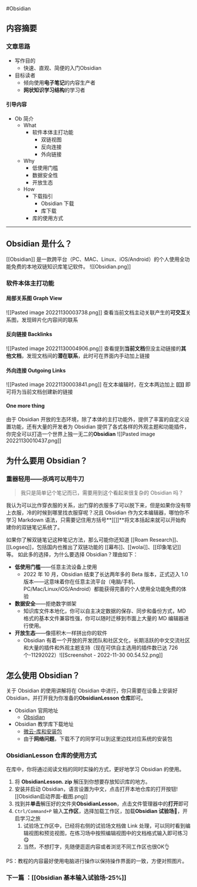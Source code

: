 
#Obsidian 



## 内容摘要
### 文章思路
- 写作目的
	- 快速、直观、简便的入门Obsidian
- 目标读者
	- 倾向使用**电子笔记**的内容生产者
	- **网状知识学习结构**的学习者

#### 引导内容
- Ob 简介
	- What
		- 软件本体主打功能
			- 双链视图
			- 反向连接
			- 外向链接
	- Why
		- 低使用门槛
		- 数据安全性
		- 开放生态
	- How
		- 下载指引
			- Obsidian 下载
			- 库下载
		- 库的使用方式

---

## Obsidian 是什么？
[[Obsidian]] 是一款跨平台（PC、MAC、Linux、iOS/Android）的个人使用全功能免费的本地双链知识库笔记软件。
![[Obsidian.png]]
### 软件本体主打功能
#### 局部关系图 Graph View
![[Pasted image 20221130003738.png]]
查看当前文档主动关联产生的**可交互**关系图，发现碎片化内容间的联系
#### 反向链接 Backlinks
![[Pasted image 20221130004906.png]]
查看提到**当前文档**但没主动链接的**其他文档**，发现文档间的**潜在联系**，此时可在界面内手动加上链接
#### 外向连接 Outgoing Links
![[Pasted image 20221130003841.png]]
在文本编辑时，在文本两边加上 **[[]]** 即可将为当前文档创建新的链接

#### One more thing
由于 Obsidian 开放的生态环境，除了本体的主打功能外，提供了丰富的自定义设置功能，还有大量的开发者为 Obsidian 提供了各式各样的外观主题和功能插件，你完全可以打造一个世界上独一无二的**Obsidian**
![[Pasted image 20221130010437.png]]

## 为什么要用 Obsidian？
### 重器轻用——杀鸡可以用牛刀
>我只是简单记个笔记而已，需要用到这个看起来很复杂的 Obsidian 吗？

我认为可以比作穿衣服的关系，出门穿的衣服多了可以脱下来，但是如果你没有带上衣服，冷的时候到哪里找衣服穿呢？况且 Obsidian 作为文本编辑器，哪怕你不学习 Markdown 语法，只需要记住用方括号**[[]]**将文本括起来就可以开始构建你的双链笔记系统了。

如果你了解双链笔记这种笔记方法，那么可能你还知道 [[Roam Research]]、[[Logseq]]，包括国内也推出了双链功能的 [[幕布]]、[[wolai]]、[[印象笔记]]等。
如此多的选择，为什么要选择 Obsidian？理由如下：
- **低使用门槛**——任意主流设备上使用
	- 2022 年 10 月，Obsidian 结束了长达两年多的 Beta 版本，正式迈入 1.0 版本——这意味着你在任意主流平台（电脑/手机、PC/Mac/Linux/iOS/Android）都能获得完善的个人使用全功能免费的体验
- **数据安全**——拒绝数字绑架
	- 知识库文件本地化，你可以自主决定数据的保存、同步和备份方式，MD 格式的基本文件兼容性强，你可以随时迁移到市面上大量的 MD 编辑器进行使用。
- **开放生态**——像搭积木一样拼出你的软件
	- Obsidian 有着一个开放的开发团队和社区文化，长期活跃的中文交流社区和大量的插件和外观主题支持（现在可供自主选用的插件数已达 726 个-11292022）![[Screenshot - 2022-11-30 00.54.52.png]]

## 怎么使用 Obsidian？
关于 Obsidian 的使用讲解将在 Obsidian 中进行，你只需要在设备上安装好 Obsidian，并打开我为你准备的**ObsidianLesson 仓库**即可。
- Obsidian 官网地址
	- [Obsidian](https://obsidian.md/)
- Obsidian 教学库下载地址
	- [微云-库和安装包]( https://share.weiyun.com/DwJnzn2x )
	- 由于**网络问题**，下载不了的同学可以到这里边找对应系统的安装包

### **ObsidianLesson 仓库**的使用方式
在库中，你将通过阅读文档的同时实操的方式，更好地学习 Obsidian 的使用。
1. 将 **ObsidianLesson. zip** 解压到你想要存放知识库的地方。
2. 安装并启动 Obsidian，语言设置为中文，点击打开本地仓库的打开按钮![[Obsidian启动界面-截图.png]]
3. 找到并**单击**解压好的文件夹**ObsidianLesson**，点击文件管理器中的**打开**即可
4. `Ctrl/Command+P` 输入**工作区**，选择加载工作区，加载**Obsidian 试验场🧪**，开启学习之旅
	1. 试验场工作区中，已经将右侧的试验场文档做 Link 处理，可以同时看到编辑视图和预览视图，在练习场中按照编辑视图中的文档格式输入即可练习😋
	2. 当然，不想打字，先随便逛逛内容或者浏览不同工作区也很OK👌

PS：教程的内容最好使用电脑进行操作以保持操作界面的一致，方便对照图片。


### 下一篇 ：[[Obsidian 基本输入试验场-25%]]

